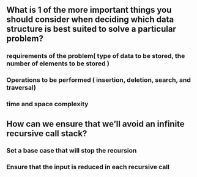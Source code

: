 ## What is 1 of the more important things you should consider when deciding which data structure is best suited to solve a particular problem?
### requirements of the problem( type of data to be stored, the number of elements to be stored )
### Operations to be performed (  insertion, deletion, search, and traversal)
### time and space complexity

## How can we ensure that we’ll avoid an infinite recursive call stack?
### Set a base case that will stop the recursion
### Ensure that the input is reduced in each recursive call